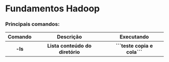 <h1>Fundamentos Hadoop</h1>
</p>
<h3>Principais comandos:</h3>

<div align="center">
<table>
  <tr>
  <th>Comando</th>
  <th>Descrição</th>
  <th>Executando</th>
  </tr>
  <tr>
  <th>-ls</th>
  <th>Lista conteúdo do diretório</th>
  <th>```teste copia e cola```</th>
  </tr>
</table>
</div> 